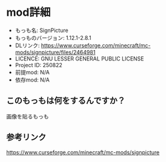 # mod詳細

- もっも名: SignPicture
- もっものバージョン: 1.12.1-2.8.1
- DLリンク: https://www.curseforge.com/minecraft/mc-mods/signpicture/files/2464981
- LICENCE: GNU LESSER GENERAL PUBLIC LICENSE
- Project ID: 250822
- 前提mod: N/A    
- 依存mod: N/A 

## このもっもは何をするんですか？
画像を貼るもっも

## 参考リンク
https://www.curseforge.com/minecraft/mc-mods/signpicture